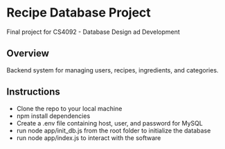 # Recipe Database Project

Final project for CS4092 - Database Design ad Development

## Overview

Backend system for managing users, recipes, ingredients, and categories.

## Instructions

- Clone the repo to your local machine
- npm install dependencies 
- Create a .env file containing host, user, and password for MySQL
- run node app/init_db.js from the root folder to initialize the database
- run node app/index.js to interact with the software